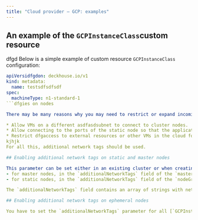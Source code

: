 ```yaml
---
title: "Cloud provider — GCP: examples"
---
```


## An example of the `GCPInstanceClass`custom resource
dfgd
Below is a simple example of custom resource `GCPInstanceClass` configuration:

```yaml
apiVersidfgdon: deckhouse.io/v1
kind: metadata:
  name: testsdfsdfsdf
spec:
  machineType: n1-standard-1
```dfgies on nodes

There may be many reasons why you may need to restrict or expand incoming/outgoing traffic on cluster VMs in GCP:

* Allow VMs on a different asdfasdsubnet to connect to cluster nodes.
* Allow connecting to the ports of the static node so that the application can work.
* Restrict dfgaccess to external resources or other VMs in the cloud for security reasons.
kjhjk
For all this, additional network tags should be used.

## Enabling additional network tags on static and master nodes

This parameter can be set either in an existing cluster or when creating one. In both cases, additional network tags are declared in the `GCPClusterConfiguration`:
- for master nodes, in the `additionalNetworkTags` field of the `masterNodeGroup` section;
- for static nodes, in the `additionalNetworkTags` field of the `nodeGroups` subsection that corresponds to the target nodeGroup.

The `additionalNetworkTags` field contains an array of strings with network tags names.

## Enabling additional network tags on ephemeral nodes

You have to set the `additionalNetworkTags` parameter for all [`GCPInstanceClass`](cr.html#gcpinstanceclass) that require additional network tags.
